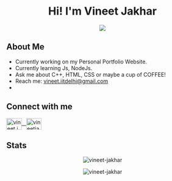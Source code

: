 
<h1 align="center">Hi! I'm Vineet Jakhar</h1>
<p align="center"><img src="https://komarev.com/ghpvc/?username=Vineet-Jakhar&color=orange"> </p>

<h2>About Me</h2>

-  Currently working on my Personal Portfolio Website.
-  Currently learning Js, NodeJs.
-  Ask me about C++, HTML, CSS or maybe a cup of COFFEE!
-  Reach me:  vineet.iitdelhi@gmail.com 
-  <!--🔭🌱💬📫-->


<h2>Connect with me</h2>

<p align="left">
<a href="https://instagram.com/vineet.jakhar" target="blank"><img align="center" src="https://raw.githubusercontent.com/rahuldkjain/github-profile-readme-generator/master/src/images/icons/Social/instagram.svg" alt="vineet.jakhar" height="30" width="40"/> 
 &nbsp
<a href="https://linkedin.com/in/vineetjakhar" target="blank"><img align="center" src="https://raw.githubusercontent.com/rahuldkjain/github-profile-readme-generator/master/src/images/icons/Social/linked-in-alt.svg" alt="vineetjakhar" height="30" width="40" /></a></a>
 </p>
 
 
 <h2>Stats</h2>
    
<p align="center"><img src="https://github-readme-stats.vercel.app/api/top-langs?username=vineet-jakhar&show_icons=true&locale=en&layout=compact&title_color=ffff&icon&text_color=f1f1f1&bg_color=151515" alt="vineet-jakhar" /></p>
<p align="center"><img src="https://github-readme-stats.vercel.app/api?username=vineet-jakhar&show_icons=true&locale=en&title_color=ffff&icon&text_color=f1f1f1&bg_color=151515" alt="vineet-jakhar" /></p>
